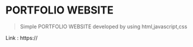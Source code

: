 # PORTFOLIO WEBSITE

  > Simple PORTFOLIO WEBSITE developed by using html,javascript,css

Link : https://
